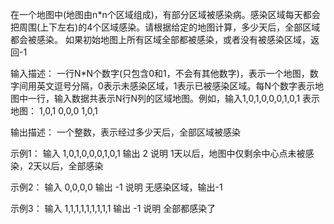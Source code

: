 在一个地图中(地图由n*n个区域组成)，有部分区域被感染病。感染区域每天都会把周围(上下左右)的4个区域感染。请根据给定的地图计算，多少天后，全部区域都会被感染。
如果初始地图上所有区域全部都被感染，或者没有被感染区域，返回-1

输入描述：
一行N*N个数字(只包含0和1，不会有其他数字)，表示一个地图，数字间用英文逗号分隔，0表示未感染区域，1表示已被感染区域。每N个数字表示地图中一行，输入数据共表示N行N列的区域地图。例如，输入1,0,1,0,0,0,1,0,1 表示地图：
1,0,1
0,0,0
1,0,1

输出描述：
一个整数，表示经过多少天后，全部区域被感染

示例1：
输入
1,0,1,0,0,0,1,0,1
输出
2
说明
1天以后，地图中仅剩余中心点未被感染，2天以后，全部感染

示例2：
输入
0,0,0,0
输出
-1
说明
无感染区域，输出-1

示例3：
输入
1,1,1,1,1,1,1,1,1
输出
-1
说明
全部都感染了
